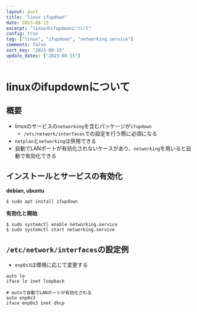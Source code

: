 ```yaml
---
layout: post
title: "linux ifupdown"
date: 2023-08-15
excerpt: "linuxのifupdownについて"
config: true
tag: ["linux", "ifupdown", "networking.service"]
comments: false
sort_key: "2023-08-15"
update_dates: ["2023-08-15"]
---
```


# linuxのifupdownについて

## 概要
 - linuxのサービスの`networking`を含むパッケージが`ifupdown`
   - `/etc/network/interfaces`での設定を行う際に必須になる 
 - `netplan`と`networking`は併用できる
 - 自動でLANポートが有効化されないケースがあり、`networking`を用いると自動で有効化できる

## インストールとサービスの有効化

**debian, ubuntu**
```console
$ sudo apt install ifupdown
```

**有効化と開始**
```console
$ sudo systemctl enable networking.service
$ sudo systemctl start networking.service
```

## `/etc/network/interfaces`の設定例
 - `enp0s3`は環境に応じて変更する

```config
auto lo
iface lo inet loopback

# autoで自動でLANポートが有効化される
auto enp0s3
iface enp0s3 inet dhcp
```
